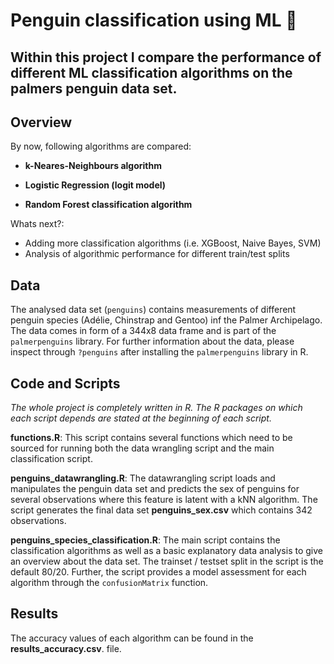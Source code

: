 # Penguin classification using ML :penguin:  

## Within this project I compare the performance of different ML classification algorithms on the palmers penguin data set. 

## Overview

By now, following algorithms are compared:

-   **k-Neares-Neighbours algorithm**

-   **Logistic Regression (logit model)**

-   **Random Forest classification algorithm**

Whats next?:

-   Adding more classification algorithms (i.e. XGBoost, Naive Bayes, SVM)
-   Analysis of algorithmic performance for different train/test splits

## Data

The analysed data set (`penguins`) contains measurements of different penguin species (Adélie, Chinstrap and Gentoo) inf the Palmer Archipelago. The data comes in form of a 344x8 data frame and is part of the `palmerpenguins` library. For further information about the data, please inspect through `?penguins` after installing the `palmerpenguins` library in R.

## Code and Scripts

*The whole project is completely written in R. The R packages on which each script depends are stated at the beginning of each script.*

**functions.R**: This script contains several functions which need to be sourced for running both the data wrangling script and the main classification script.

**penguins_datawrangling.R**: The datawrangling script loads and manipulates the penguin data set and predicts the sex of penguins for several observations where this feature is latent with a kNN algorithm. The script generates the final data set **penguins_sex.csv** which contains 342 observations.

**penguins_species_classification.R**: The main script contains the classification algorithms as well as a basic explanatory data analysis to give an overview about the data set. The trainset / testset split in the script is the default 80/20. Further, the script provides a model assessment for each algorithm through the `confusionMatrix` function. 

## Results
The accuracy values of each algorithm can be found in the **results_accuracy.csv**. file.
